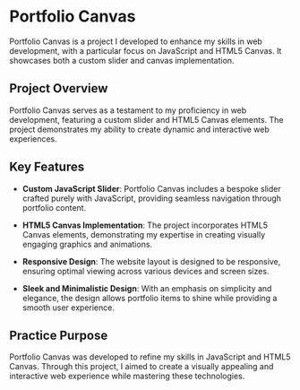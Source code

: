 # Portfolio Canvas

Portfolio Canvas is a project I developed to enhance my skills in web development, with a particular focus on JavaScript and HTML5 Canvas. It showcases both a custom slider and canvas implementation.

## Project Overview

Portfolio Canvas serves as a testament to my proficiency in web development, featuring a custom slider and HTML5 Canvas elements. The project demonstrates my ability to create dynamic and interactive web experiences.

## Key Features

- **Custom JavaScript Slider**: Portfolio Canvas includes a bespoke slider crafted purely with JavaScript, providing seamless navigation through portfolio content.

- **HTML5 Canvas Implementation**: The project incorporates HTML5 Canvas elements, demonstrating my expertise in creating visually engaging graphics and animations.

- **Responsive Design**: The website layout is designed to be responsive, ensuring optimal viewing across various devices and screen sizes.

- **Sleek and Minimalistic Design**: With an emphasis on simplicity and elegance, the design allows portfolio items to shine while providing a smooth user experience.

## Practice Purpose

Portfolio Canvas was developed to refine my skills in JavaScript and HTML5 Canvas. Through this project, I aimed to create a visually appealing and interactive web experience while mastering these technologies.
